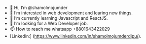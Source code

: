 - 👋 Hi, I’m @shamolmojumder
- 👀 I’m interested in web development and learing new things.
- 🌱 I’m currently learning Javascript and ReactJS.
- 💞️ I’m looking for a Web Developer job.
- 📫 How to reach me whatsapp +8801643422029
- [Linkedin:] (https://www.linkedin.com/in/shamolmojumderdipu/). 


<!---
shamolmojumder/shamolmojumder is a ✨ special ✨ repository because its `README.md` (this file) appears on your GitHub profile.
You can click the Preview link to take a look at your changes.
--->
